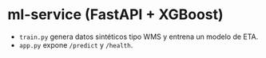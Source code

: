 # ml-service (FastAPI + XGBoost)

- `train.py` genera datos sintéticos tipo WMS y entrena un modelo de ETA.
- `app.py` expone `/predict` y `/health`.
